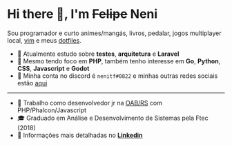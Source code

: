 # Hi there 👋, I'm ~~Felipe~~ Neni

Sou programador e curto animes/mangás, livros, pedalar, jogos multiplayer local, [vim](https://www.vim.org/) e meus [dotfiles](http://github.com/nenitf/dotfiles).

- :telescope: Atualmente estudo sobre **testes**, **arquitetura** e **Laravel**
- :pushpin: Mesmo tendo foco em **PHP**, também tenho interesse em **Go**, **Python**, **CSS**, **Javascript** e **Godot**
- :bust_in_silhouette: Minha conta no discord é `nenitf#0822` e minhas outras redes sociais estão [aqui](http://neni.dev/hub)

---

- :briefcase: Trabalho como desenvolvedor jr na [OAB/RS](https://www.oabrs.org.br/) com PHP/Phalcon/Javascript
- :mortar_board: Graduado em Análise e Desenvolvimento de Sistemas pela Ftec (2018)
- :page_facing_up: Informações mais detalhadas no [**Linkedin**](https://www.linkedin.com/in/nenitf/)

<!--![Profile Stats](https://github-readme-stats.vercel.app/api?username=nenitf&show_icons=true)-->
